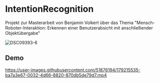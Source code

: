 # IntentionRecognition

Projekt zur Masterarbeit von Benjamin Volkert über das Thema "Mensch-Roboter-Interaktion: Erkennen einer Benutzerabsicht mit anschließender Objektübergabe"

![DSC09393-6](https://user-images.githubusercontent.com/51876194/179213939-d0df66de-d151-4d66-9e73-101b6c4c85fc.jpg)

## Demo
https://user-images.githubusercontent.com/51876194/179215535-ba7a3e67-0032-4d66-8820-870db5de79d7.mp4

